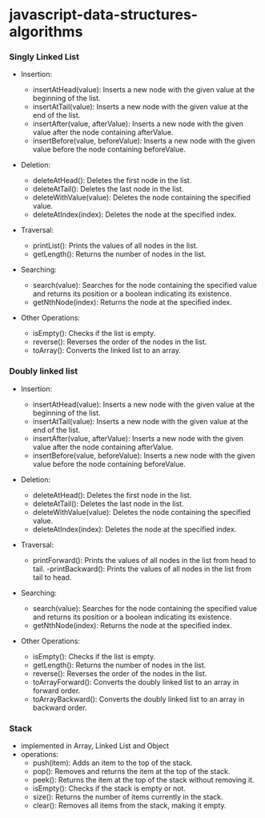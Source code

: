 # javascript-data-structures-algorithms

### Singly Linked List

- Insertion:
  - insertAtHead(value): Inserts a new node with the given value at the beginning of the list.
  - insertAtTail(value): Inserts a new node with the given value at the end of the list.
  - insertAfter(value, afterValue): Inserts a new node with the given value after the node containing afterValue.
  - insertBefore(value, beforeValue): Inserts a new node with the given value before the node containing beforeValue.

- Deletion:
  - deleteAtHead(): Deletes the first node in the list.
  - deleteAtTail(): Deletes the last node in the list.
  - deleteWithValue(value): Deletes the node containing the specified value.
  - deleteAtIndex(index): Deletes the node at the specified index.

- Traversal:
  - printList(): Prints the values of all nodes in the list.
  - getLength(): Returns the number of nodes in the list.

- Searching:
  - search(value): Searches for the node containing the specified value and returns its position or a boolean indicating its existence.
  - getNthNode(index): Returns the node at the specified index.

- Other Operations:
  - isEmpty(): Checks if the list is empty.
  - reverse(): Reverses the order of the nodes in the list.
  - toArray(): Converts the linked list to an array.

### Doubly linked list

- Insertion:
  - insertAtHead(value): Inserts a new node with the given value at the beginning of the list.
  - insertAtTail(value): Inserts a new node with the given value at the end of the list.
  - insertAfter(value, afterValue): Inserts a new node with the given value after the node containing afterValue.
  - insertBefore(value, beforeValue): Inserts a new node with the given value before the node containing beforeValue.

- Deletion:
  - deleteAtHead(): Deletes the first node in the list.
  - deleteAtTail(): Deletes the last node in the list.
  - deleteWithValue(value): Deletes the node containing the specified value.
  - deleteAtIndex(index): Deletes the node at the specified index.

- Traversal:
  - printForward(): Prints the values of all nodes in the list from head to tail.
   -printBackward(): Prints the values of all nodes in the list from tail to head.

- Searching:
  - search(value): Searches for the node containing the specified value and returns its position or a boolean indicating its existence.
  - getNthNode(index): Returns the node at the specified index.

- Other Operations:
  - isEmpty(): Checks if the list is empty.
  - getLength(): Returns the number of nodes in the list.
  - reverse(): Reverses the order of the nodes in the list.
  - toArrayForward(): Converts the doubly linked list to an array in forward order.
  - toArrayBackward(): Converts the doubly linked list to an array in backward order.

### Stack 
- implemented in Array, Linked List and Object
- operations:
  - push(item): Adds an item to the top of the stack.
  - pop(): Removes and returns the item at the top of the stack.
  - peek(): Returns the item at the top of the stack without removing it.
  - isEmpty(): Checks if the stack is empty or not.
  - size(): Returns the number of items currently in the stack.
  - clear(): Removes all items from the stack, making it empty.
